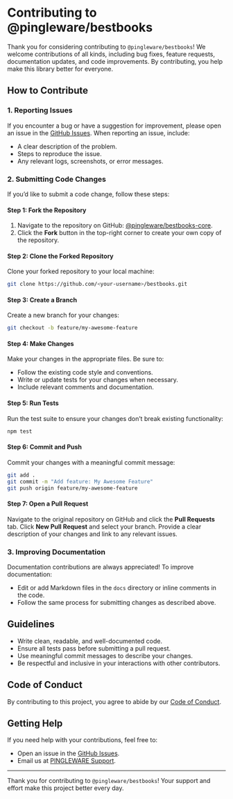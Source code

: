 # Contributing to @pingleware/bestbooks

Thank you for considering contributing to `@pingleware/bestbooks`! We welcome contributions of all kinds, including bug fixes, feature requests, documentation updates, and code improvements. By contributing, you help make this library better for everyone.

## How to Contribute

### 1. Reporting Issues
If you encounter a bug or have a suggestion for improvement, please open an issue in the [GitHub Issues](https://github.com/pingleware/bestbooks/issues). When reporting an issue, include:
- A clear description of the problem.
- Steps to reproduce the issue.
- Any relevant logs, screenshots, or error messages.

### 2. Submitting Code Changes
If you’d like to submit a code change, follow these steps:

#### Step 1: Fork the Repository
1. Navigate to the repository on GitHub: [@pingleware/bestbooks-core](https://github.com/pingleware/bestbooks).
2. Click the **Fork** button in the top-right corner to create your own copy of the repository.

#### Step 2: Clone the Forked Repository
Clone your forked repository to your local machine:
```bash
git clone https://github.com/<your-username>/bestbooks.git
```

#### Step 3: Create a Branch
Create a new branch for your changes:
```bash
git checkout -b feature/my-awesome-feature
```

#### Step 4: Make Changes
Make your changes in the appropriate files. Be sure to:
- Follow the existing code style and conventions.
- Write or update tests for your changes when necessary.
- Include relevant comments and documentation.

#### Step 5: Run Tests
Run the test suite to ensure your changes don’t break existing functionality:
```bash
npm test
```

#### Step 6: Commit and Push
Commit your changes with a meaningful commit message:
```bash
git add .
git commit -m "Add feature: My Awesome Feature"
git push origin feature/my-awesome-feature
```

#### Step 7: Open a Pull Request
Navigate to the original repository on GitHub and click the **Pull Requests** tab. Click **New Pull Request** and select your branch. Provide a clear description of your changes and link to any relevant issues.

### 3. Improving Documentation
Documentation contributions are always appreciated! To improve documentation:
- Edit or add Markdown files in the `docs` directory or inline comments in the code.
- Follow the same process for submitting changes as described above.

## Guidelines

- Write clean, readable, and well-documented code.
- Ensure all tests pass before submitting a pull request.
- Use meaningful commit messages to describe your changes.
- Be respectful and inclusive in your interactions with other contributors.

## Code of Conduct
By contributing to this project, you agree to abide by our [Code of Conduct](CODE_OF_CONDUCT.md).

## Getting Help
If you need help with your contributions, feel free to:
- Open an issue in the [GitHub Issues](https://github.com/pingleware/bestbooks/issues).
- Email us at [PINGLEWARE Support](https://pingleware.support).

---

Thank you for contributing to `@pingleware/bestbooks`! Your support and effort make this project better every day.
